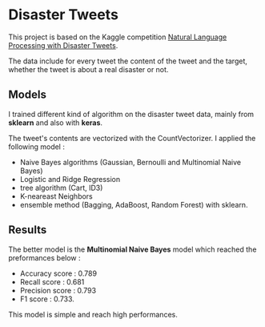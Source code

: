 # Disaster Tweets

This project is based on the Kaggle competition [Natural Language Processing with Disaster Tweets](https://www.kaggle.com/c/nlp-getting-started).

The data include for every tweet the content of the tweet and the target, whether the tweet is about a real disaster or not.

## Models

I trained different kind of algorithm on the disaster tweet data, mainly from **sklearn** and also with **keras**.

The tweet's contents are vectorized with the CountVectorizer. I applied the following model :

- Naive Bayes algorithms (Gaussian, Bernoulli and Multinomial Naive Bayes)
- Logistic and Ridge Regression
- tree algorithm (Cart, ID3)
- K-neareast Neighbors
- ensemble method (Bagging, AdaBoost, Random Forest)
  with sklearn.

## Results

The better model is the **Multinomial Naive Bayes** model which reached the preformances below :

- Accuracy score : 0.789
- Recall score : 0.681
- Precision score : 0.793
- F1 score : 0.733.

This model is simple and reach high performances.
